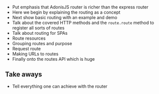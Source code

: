 - Put emphasis that AdonisJS router is richer than the express router
- Here we begin by explaining the routing as a concept
- Next show basic routing with an example and demo
- Talk about the covered HTTP methods and the `route.route` method to register all sorts of routes
- Talk about routing for SPAs
- Route resources
- Grouping routes and purpose
- Request route
- Making URLs to routes
- Finally onto the routes API which is huge

## Take aways

- Tell everything one can achieve with the router
